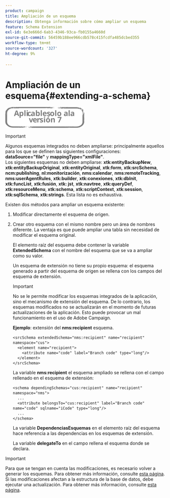 ```yaml
---
product: campaign
title: Ampliación de un esquema
description: Obtenga información sobre cómo ampliar un esquema
feature: Schema Extension
exl-id: 6e3e666d-6ab3-4346-93ca-fb0155a4660d
source-git-commit: 56459b188ee966cdb578c415fcdfa485dcbed355
workflow-type: tm+mt
source-wordcount: '327'
ht-degree: 9%

---
```


# Ampliación de un esquema{#extending-a-schema}

![](../../assets/v7-only.svg)

>[!IMPORTANT]
>
>Algunos esquemas integrados no deben ampliarse: principalmente aquellos para los que se definen las siguientes configuraciones:\
>**dataSource=&quot;file&quot;** y **mappingType=&quot;xmlFile&quot;**.\
>Los siguientes esquemas no deben ampliarse: **xtk:entityBackupNew**, **xtk:entityBackupOriginal**, **xtk:entityOriginal**, **xtk:form**, **xtk:srcSchema**, **ncm:publishing**, **nl:monitorización**, **nms:calendar**, **nms:remoteTracking**, **nms:userAgentRules**, **xtk:builder**, **xtk:conexiones**, **xtk:dbInit**, **xtk:funcList**, **xtk:fusión**, **xtk: jst**, **xtk:navtree**, **xtk:queryDef**, **xtk:resourceMenu**, **xtk:schema**, **xtk:scriptContext**, **xtk:session**, **xtk:sqlSchema**, **xtk:strings**.
>Esta lista no es exhaustiva.

Existen dos métodos para ampliar un esquema existente:

1. Modificar directamente el esquema de origen.
1. Crear otro esquema con el mismo nombre pero un área de nombres diferente. La ventaja es que puede ampliar una tabla sin necesidad de modificar el esquema original.

   El elemento raíz del esquema debe contener la variable **ExtendedSchema** con el nombre del esquema que se va a ampliar como su valor.

   Un esquema de extensión no tiene su propio esquema: el esquema generado a partir del esquema de origen se rellena con los campos del esquema de extensión.

   >[!IMPORTANT]
   >
   >No se le permite modificar los esquemas integrados de la aplicación, sino el mecanismo de extensión del esquema. De lo contrario, los esquemas modificados no se actualizarán en el momento de futuras actualizaciones de la aplicación. Esto puede provocar un mal funcionamiento en el uso de Adobe Campaign.

   **Ejemplo**: extensión del **nms:recipient** esquema.

   ```
   <srcSchema extendedSchema="nms:recipient" name="recipient" namespace="cus">
     <element name="recipient">
       <attribute name="code" label="Branch code" type="long"/>
     </element>
   </srcSchema>
   ```

   La variable **nms:recipient** el esquema ampliado se rellena con el campo rellenado en el esquema de extensión:

   ```
   <schema dependingSchemas="cus:recipient" name="recipient" namespace="nms">
     ...
     <attribute belongsTo="cus:recipient" label="Branch code" name="code" sqlname="iCode" type="long"/>
     ...
   </schema>
   ```

   La variable **DependenciasEsquemas** en el elemento raíz del esquema hace referencia a las dependencias en los esquemas de extensión.

   La variable **delegateTo** en el campo rellena el esquema donde se declara.

>[!IMPORTANT]
>
>Para que se tengan en cuenta las modificaciones, es necesario volver a generar los esquemas. Para obtener más información, consulte [esta página](../../configuration/using/regenerating-schemas.md).\
>Si las modificaciones afectan a la estructura de la base de datos, debe ejecutar una actualización. Para obtener más información, consulte [esta página](../../configuration/using/updating-the-database-structure.md).
